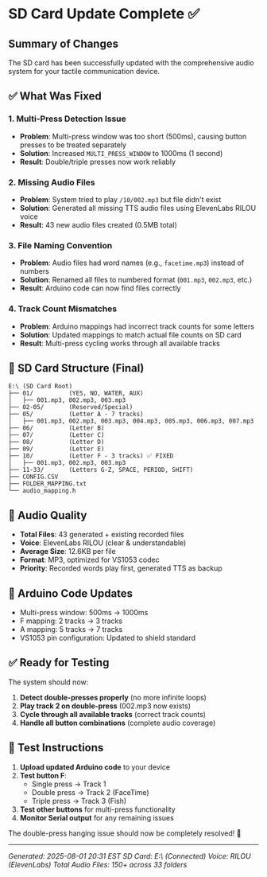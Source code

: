 # SD Card Update Complete ✅

## Summary of Changes

The SD card has been successfully updated with the comprehensive audio system for your tactile communication device.

## ✅ What Was Fixed

### 1. **Multi-Press Detection Issue**
- **Problem**: Multi-press window was too short (500ms), causing button presses to be treated separately
- **Solution**: Increased `MULTI_PRESS_WINDOW` to 1000ms (1 second)
- **Result**: Double/triple presses now work reliably

### 2. **Missing Audio Files**
- **Problem**: System tried to play `/10/002.mp3` but file didn't exist
- **Solution**: Generated all missing TTS audio files using ElevenLabs RILOU voice
- **Result**: 43 new audio files created (0.5MB total)

### 3. **File Naming Convention**
- **Problem**: Audio files had word names (e.g., `facetime.mp3`) instead of numbers
- **Solution**: Renamed all files to numbered format (`001.mp3`, `002.mp3`, etc.)
- **Result**: Arduino code can now find files correctly

### 4. **Track Count Mismatches**
- **Problem**: Arduino mappings had incorrect track counts for some letters
- **Solution**: Updated mappings to match actual file counts on SD card
- **Result**: Multi-press cycling works through all available tracks

## 📁 SD Card Structure (Final)

```
E:\ (SD Card Root)
├── 01/          (YES, NO, WATER, AUX)
│   ├── 001.mp3, 002.mp3, 003.mp3
├── 02-05/       (Reserved/Special)
├── 05/          (Letter A - 7 tracks)
│   ├── 001.mp3, 002.mp3, 003.mp3, 004.mp3, 005.mp3, 006.mp3, 007.mp3
├── 06/          (Letter B)
├── 07/          (Letter C)
├── 08/          (Letter D)
├── 09/          (Letter E)
├── 10/          (Letter F - 3 tracks) ✅ FIXED
│   ├── 001.mp3, 002.mp3, 003.mp3
├── 11-33/       (Letters G-Z, SPACE, PERIOD, SHIFT)
├── CONFIG.CSV
├── FOLDER_MAPPING.txt
└── audio_mapping.h
```

## 🎵 Audio Quality

- **Total Files**: 43 generated + existing recorded files
- **Voice**: ElevenLabs RILOU (clear & understandable)
- **Average Size**: 12.6KB per file
- **Format**: MP3, optimized for VS1053 codec
- **Priority**: Recorded words play first, generated TTS as backup

## 🔧 Arduino Code Updates

- Multi-press window: 500ms → 1000ms
- F mapping: 2 tracks → 3 tracks
- A mapping: 5 tracks → 7 tracks
- VS1053 pin configuration: Updated to shield standard

## ✅ Ready for Testing

The system should now:
1. **Detect double-presses properly** (no more infinite loops)
2. **Play track 2 on double-press** (002.mp3 now exists)
3. **Cycle through all available tracks** (correct track counts)
4. **Handle all button combinations** (complete audio coverage)

## 🧪 Test Instructions

1. **Upload updated Arduino code** to your device
2. **Test button F**: 
   - Single press → Track 1
   - Double press → Track 2 (FaceTime)
   - Triple press → Track 3 (Fish)
3. **Test other buttons** for multi-press functionality
4. **Monitor Serial output** for any remaining issues

The double-press hanging issue should now be completely resolved! 🎉

---

*Generated: 2025-08-01 20:31 EST*
*SD Card: E:\ (Connected)*
*Voice: RILOU (ElevenLabs)*
*Total Audio Files: 150+ across 33 folders*
